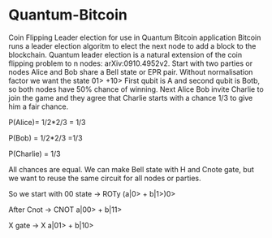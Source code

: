 # Quantum-Bitcoin
Coin Flipping Leader election for use in Quantum Bitcoin application
Bitcoin runs a leader election algoritm to elect the next node to add a block to the blockchain. Quantum leader election is a natural extension of the coin flipping problem to n nodes: arXiv:0910.4952v2.
Start with two parties or nodes Alice and Bob share a Bell state or EPR pair. Without normalisation factor we want the state 
01> +10> First qubit is A and second qubit is Botb, so both nodes have 50% chance of winning.
Next Alice Bob invite Charlie to join the game and they agree that Charlie starts with a chance 1/3 to give him a fair chance.

P(Alice)= 1/2*2/3 = 1/3

P(Bob)  = 1/2*2/3 =1/3

P(Charlie) = 1/3

All chances are equal.
We can make Bell state with H and Cnote gate, but we want to reuse the same circuit for all nodes or parties.

So we start with 00 state -> ROTy (a|0>  + b|1>)0>

After Cnot                -> CNOT  a|00> + b|11>

X gate                    -> X     a|01> + b|10>

